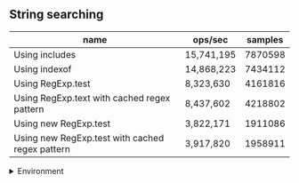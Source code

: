## String searching

|name|ops/sec|samples|
|-|-|-|
|Using includes|15,741,195|7870598|
|Using indexof|14,868,223|7434112|
|Using RegExp.test|8,323,630|4161816|
|Using RegExp.text with cached regex pattern|8,437,602|4218802|
|Using new RegExp.test|3,822,171|1911086|
|Using new RegExp.test with cached regex pattern|3,917,820|1958911|


<details>
<summary>Environment</summary>

* __Machine:__ linux x64 | 4 vCPUs | 15.2GB Mem
* __Run:__ Tue Jun 04 2024 16:41:41 GMT+0000 (Coordinated Universal Time)
</details>

<!--
{"environment":{"platform":"linux","arch":"x64","cpus":4,"totalMemory":15.245220184326172},"benchmarks":[{"name":"Using includes","opsSec":15741195.590714753,"samples":7870598},{"name":"Using indexof","opsSec":14868223.76211951,"samples":7434112},{"name":"Using RegExp.test","opsSec":8323630.0023300005,"samples":4161816},{"name":"Using RegExp.text with cached regex pattern","opsSec":8437602.58247937,"samples":4218802},{"name":"Using new RegExp.test","opsSec":3822171.5031106533,"samples":1911086},{"name":"Using new RegExp.test with cached regex pattern","opsSec":3917820.9265125836,"samples":1958911}]}-->
